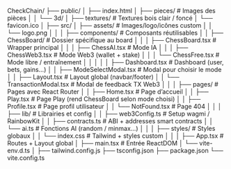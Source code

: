 CheckChain/
├── public/
│ ├── index.html
│ ├── pieces/ # Images des pièces
│ │ └── 3d/
│ ├── textures/ # Textures bois clair / foncé
│ └── favicon.ico
│
├── src/
│ ├── assets/ # Images/logo/icônes custom
│ │ └── logo.png
│ │
│ ├── components/ # Composants réutilisables
│ │ ├── ChessBoard/ # Dossier spécifique au board
│ │ │ ├── ChessBoard.tsx # Wrapper principal
│ │ │ ├── ChessAI.tsx # Mode IA
│ │ │ ├── ChessWeb3.tsx # Mode Web3 (wallet + stake)
│ │ │ └── ChessFree.tsx # Mode libre / entraînement
│ │ │
│ │ ├── Dashboard.tsx # Dashboard (user, bets, gains…)
│ │ ├── ModeSelectModal.tsx # Modal pour choisir le mode
│ │ ├── Layout.tsx # Layout global (navbar/footer)
│ │ └── TransactionModal.tsx # Modal de feedback TX Web3
│ │
│ ├── pages/ # Pages avec React Router
│ │ ├── Home.tsx # Page d’accueil
│ │ ├── Play.tsx # Page Play (rend ChessBoard selon mode choisi)
│ │ ├── Profile.tsx # Page profil utilisateur
│ │ └── NotFound.tsx # Page 404
│ │
│ ├── lib/ # Librairies et config
│ │ ├── web3Config.ts # Setup wagmi / RainbowKit
│ │ ├── contracts.ts # ABI + addresses smart contracts
│ │ └── ai.ts # Fonctions AI (random / minmax…)
│ │
│ ├── styles/ # Styles globaux
│ │ └── index.css # Tailwind + styles custom
│ │
│ ├── App.tsx # Routes + Layout global
│ ├── main.tsx # Entrée ReactDOM
│ └── vite-env.d.ts
│
├── tailwind.config.js
├── tsconfig.json
├── package.json
└── vite.config.ts
